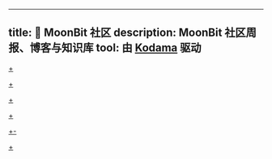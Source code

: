 
---
title: 🐰 MoonBit 社区
description: MoonBit 社区周报、博客与知识库
tool: 由 [Kodama](https://github.com/kokic/kodama) 驱动
---

[+](/overview/index.md#:embed)

[+](/contribution/index.md#:embed)

[+](/weekly/index.md#:embed)

[+](/blog/index.md#:embed)

[+-](/knowledge/index.md#:embed)

[+](/team/index.md#:embed)